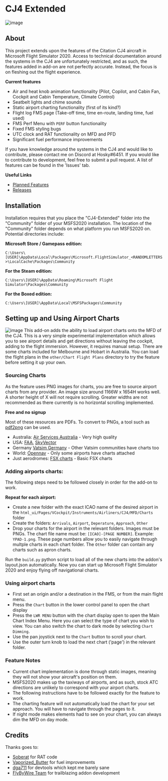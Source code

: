 # CJ4 Extended
![image](https://user-images.githubusercontent.com/48885195/92542021-fe0e9a80-f28a-11ea-961f-ebb8e8b5ef0e.png)
## About
This project extends upon the features of the Citation CJ4 aircraft in Microsoft Flight Simulator 2020. Access to technical documentation around the systems in the CJ4 are unfortunately restricted, and as such, the features added in add-on are not perfectly accurate. Instead, the focus is on fleshing out the flight experience.

**Current features**
- Air and heat knob animation functionality (Pilot, Copilot, and Cabin Fan, Cockpit and Cabin Temperature, Climate Control)
- Seatbelt lights and chime sounds
- Static airport charting functionality (first of its kind?)
- Flight log FMS page (Take-off time, time en-route, landing time, fuel used)
- FMS Perf Menu with `PERF` button functionality
- Fixed FMS styling bugs
- UTC clock and RAT functionality on MFD and PFD
- Significant fuel performance improvements

If you have knowledge around the systems in the CJ4 and would like to contribute, please contact me on Discord at Hosky#6451. If you would like to contribute to development, feel free to submit a pull request. A list of features can be found in the 'Issues' tab.

**Useful Links**
- [Planned Features](https://github.com/J-Hoskin/CJ4-Extended/issues)
- [Releases](https://github.com/J-Hoskin/CJ4-Extended/releases)

## Installation
Installation requires that you place the "CJ4-Extended" folder into the "Community" folder of your MSFS2020 installation. The location of the "Community" folder depends on what platform you run MSFS2020 on. Potential directories include:

**Microsoft Store / Gamepass edition:**

`C:\Users\[USER]\AppData\Local\Packages\Microsoft.FlightSimulator_<RANDOMLETTERS>\LocalCache\Packages\Community`
  
**For the Steam edition:**

`C:\Users\[USER]\AppData\Roaming\Microsoft Flight Simulator\Packages\Community`

**For the Boxed edition:**

`C:\Users\[USER]\AppData\Local\MSFSPackages\Community`

## Setting up and Using Airport Charts
![image](https://user-images.githubusercontent.com/48885195/93709529-2d25e580-fb82-11ea-821e-ecb2a48a5e72.png)
This add-on adds the ability to load airport charts onto the MFD of the CJ4. This is a very simple experimental implementation which allows you to see airport details and get directions without leaving the cockpit, adding to the flight immersion. However, it requires manual setup. There are some charts included for Melbourne and Hobart in Australia. You can load the flight plans in the `other/Chart Flight Plans` directory to try the feature before setting it up your own.

### Sourcing Charts

As the feature uses PNG images for charts, you are free to source airport charts from any provider. An image size around 1166W x 1654H works well. A shorter height of X will not require scrolling. Greater widths are not recommended as there currently is no horizontal scrolling implemented.

**Free and no signup**

Most of these resources are PDFs. To convert to PNGs, a tool such as [pdf2png](https://pdf2png.com/) can be used.
- Australia: [Air Services Australia](https://www.airservicesaustralia.com/aip/current/dap/AeroProcChartsTOC.htm) - Very high quality
- USA: [FAA](https://www.faa.gov/airports/runway_safety/diagrams/), [SkyVector](https://skyvector.com/)
- Germany [Vatsim Germany](https://vatsim-germany.org/pilots/aerodromes) - Other Vatsim communities have charts too
- World: [Opennav](https://opennav.com/airport/ZSPD) - Only some airports have charts attached
- Just aerodromes: [FSX charts](https://mutleyshangar.com/forum/index.php?/topic/23067-airport-diagram-download-center/#Queen) - Basic FSX charts

### Adding airports charts:
The following steps need to be followed closely in order for the add-on to work.

**Repeat for each airport:**
- Create a new folder with the exact ICAO name of the desired airport in the `html_ui/Pages/VCockpit/Instruments/Airliners/CJ4/MFD/Charts` folder
- Create the folders: `Arrivals`, `Airport`, `Deperature`, `Approach`, `Other`
- Drop your charts for the airport in the relevant folders. Images must be PNGs. The chart file name must be: `[ICAO]-[PAGE NUMBER]`. Example: `YPAD-1.png`. These page numbers allow you to easily navigate through multple charts in each chart folder. The `Other` folder can contain any charts such as apron charts.

Run the `build.py` python script to load all of the new charts into the addon's layout.json automatically. Now you can start up Microsoft Flight Simulator 2020 and enjoy flying off navigational charts.

### Using airport charts
- First set an origin and/or a destination in the FMS, or from the main flight menu.
- Press the `Chart` button in the lower control panel to open the chart display
- Press the `LWR MENU` button with the chart display open to open the Main Chart Index Menu. Here you can select the type of chart you wish to view. You can also switch the chart to dark mode by selecting `Chart Dimming`.
- Use the pan joystick next to the `Chart` button to scroll your chart.
- Use the outer turn knob to load the next chart ('page') in the relevant folder.

### Feature Notes
- Current chart implementation is done through static images, meaning they will not show your aircraft's position on them.
- MSFS2020 makes up the taxiways of airports, and as such, stock ATC directions are unlikely to correspond with your airport charts.
- The following instructions have to be followed exactly for the feature to work.
- The charting feature will not automatically load the chart for your set approach. You will have to navigate through the pages to it.
- If night mode makes elements had to see on your chart, you can always dim the MFD on day mode.

## Credits
Thanks goes to:
- [Soberat](https://www.nexusmods.com/microsoftflightsimulator/mods/225) for RAT code
- [Vaporized_Butter](https://www.nexusmods.com/microsoftflightsimulator/mods/8) for fuel improvements
- [dga711](https://github.com/dga711/devtools-backend-refurb) for devtools which kept me barely sane
- [FlyByWire Team](https://github.com/flybywiresim) for trailblazing addon development
